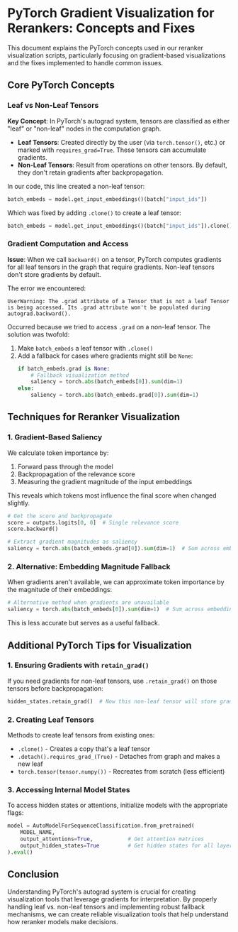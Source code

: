 # PyTorch Gradient Visualization for Rerankers: Concepts and Fixes

This document explains the PyTorch concepts used in our reranker visualization scripts, particularly focusing on gradient-based visualizations and the fixes implemented to handle common issues.

## Core PyTorch Concepts

### Leaf vs Non-Leaf Tensors

**Key Concept**: In PyTorch's autograd system, tensors are classified as either "leaf" or "non-leaf" nodes in the computation graph.

- **Leaf Tensors**: Created directly by the user (via `torch.tensor()`, etc.) or marked with `requires_grad=True`. These tensors can accumulate gradients.
- **Non-Leaf Tensors**: Result from operations on other tensors. By default, they don't retain gradients after backpropagation.

In our code, this line created a non-leaf tensor:
```python
batch_embeds = model.get_input_embeddings()(batch["input_ids"])
```

Which was fixed by adding `.clone()` to create a leaf tensor:
```python
batch_embeds = model.get_input_embeddings()(batch["input_ids"]).clone()
```

### Gradient Computation and Access

**Issue**: When we call `backward()` on a tensor, PyTorch computes gradients for all leaf tensors in the graph that require gradients. Non-leaf tensors don't store gradients by default.

The error we encountered:
```
UserWarning: The .grad attribute of a Tensor that is not a leaf Tensor is being accessed. Its .grad attribute won't be populated during autograd.backward().
```

Occurred because we tried to access `.grad` on a non-leaf tensor. The solution was twofold:

1. Make `batch_embeds` a leaf tensor with `.clone()`
2. Add a fallback for cases where gradients might still be `None`:
   ```python
   if batch_embeds.grad is None:
       # Fallback visualization method
       saliency = torch.abs(batch_embeds[0]).sum(dim=1)
   else:
       saliency = torch.abs(batch_embeds.grad[0]).sum(dim=1)
   ```

## Techniques for Reranker Visualization

### 1. Gradient-Based Saliency

We calculate token importance by:
1. Forward pass through the model
2. Backpropagation of the relevance score
3. Measuring the gradient magnitude of the input embeddings

This reveals which tokens most influence the final score when changed slightly.

```python
# Get the score and backpropagate
score = outputs.logits[0, 0]  # Single relevance score
score.backward()

# Extract gradient magnitudes as saliency
saliency = torch.abs(batch_embeds.grad[0]).sum(dim=1)  # Sum across embedding dimensions
```

### 2. Alternative: Embedding Magnitude Fallback

When gradients aren't available, we can approximate token importance by the magnitude of their embeddings:

```python
# Alternative method when gradients are unavailable
saliency = torch.abs(batch_embeds[0]).sum(dim=1)  # Sum across embedding dimensions
```

This is less accurate but serves as a useful fallback.

## Additional PyTorch Tips for Visualization

### 1. Ensuring Gradients with `retain_grad()`

If you need gradients for non-leaf tensors, use `.retain_grad()` on those tensors before backpropagation:

```python
hidden_states.retain_grad()  # Now this non-leaf tensor will store gradients
```

### 2. Creating Leaf Tensors

Methods to create leaf tensors from existing ones:
- `.clone()` - Creates a copy that's a leaf tensor
- `.detach().requires_grad_(True)` - Detaches from graph and makes a new leaf
- `torch.tensor(tensor.numpy())` - Recreates from scratch (less efficient)

### 3. Accessing Internal Model States

To access hidden states or attentions, initialize models with the appropriate flags:

```python
model = AutoModelForSequenceClassification.from_pretrained(
    MODEL_NAME, 
    output_attentions=True,           # Get attention matrices
    output_hidden_states=True         # Get hidden states for all layers
).eval()
```

## Conclusion

Understanding PyTorch's autograd system is crucial for creating visualization tools that leverage gradients for interpretation. By properly handling leaf vs. non-leaf tensors and implementing robust fallback mechanisms, we can create reliable visualization tools that help understand how reranker models make decisions.